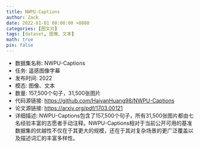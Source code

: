 ```yaml
---
title: NWPU-Captions
author: Zack
date: 2022-01-01 00:00:00 +0800
categories: [图文对]
tags: [dataset, 图像、文本]
math: true
pin: false
---
```

- 数据集名称: NWPU-Captions
- 任务: 遥感图像字幕
- 发布时间: 2022
- 模态: 图像、文本
- 数量: 157,500个句子，31,500张图片
- 代码源链接: https://github.com/HaiyanHuang98/NWPU-Captions
- 论文源链接: https://arxiv.org/pdf/1703.00121
- 详细描述: NWPU-Captions包含了157,500个句子，所有31,500张图片都由七名经验丰富的志愿者手动注释。NWPU-Captions相对于当前公开可用的基准数据集的优越性不仅在于其更大的规模，还在于其对复杂场景的更广泛覆盖以及描述词汇的丰富多样性。
